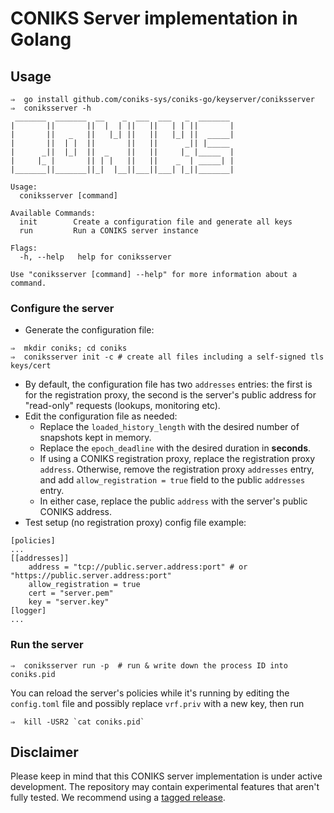 # CONIKS Server implementation in Golang

## Usage
```
⇒  go install github.com/coniks-sys/coniks-go/keyserver/coniksserver
⇒  coniksserver -h
 _______  _______  __    _  ___  ___   _  _______
|       ||       ||  |  | ||   ||   | | ||       |
|       ||   _   ||   |_| ||   ||   |_| ||  _____|
|       ||  | |  ||       ||   ||      _|| |_____
|      _||  |_|  ||  _    ||   ||     |_ |_____  |
|     |_ |       || | |   ||   ||    _  | _____| |
|_______||_______||_|  |__||___||___| |_||_______|

Usage:
  coniksserver [command]

Available Commands:
  init        Create a configuration file and generate all keys
  run         Run a CONIKS server instance

Flags:
  -h, --help   help for coniksserver

Use "coniksserver [command] --help" for more information about a command.
```

### Configure the server

- Generate the configuration file:
```
⇒  mkdir coniks; cd coniks
⇒  coniksserver init -c # create all files including a self-signed tls keys/cert
```
- By default, the configuration file has two `addresses` entries: the first
is for the registration proxy, the second is the server's public address
for "read-only" requests (lookups, monitoring etc).
- Edit the configuration file as needed:
    - Replace the `loaded_history_length` with the desired number of snapshots kept in memory.
    - Replace the `epoch_deadline` with the desired duration in **seconds**.
    - If using a CONIKS registration proxy, replace the registration proxy `address`. Otherwise, remove the registration proxy `addresses` entry, and add `allow_registration = true` field to the public `addresses` entry.
    - In either case, replace the public `address` with the server's public CONIKS address.
- Test setup (no registration proxy) config file example:
```
[policies]
...
[[addresses]]
    address = "tcp://public.server.address:port" # or "https://public.server.address:port"
    allow_registration = true
    cert = "server.pem"
    key = "server.key"
[logger]
...
```

### Run the server
```
⇒  coniksserver run -p  # run & write down the process ID into coniks.pid
```

You can reload the server's policies while it's running by editing the `config.toml` file
and possibly replace `vrf.priv` with a new key, then run
```
⇒  kill -USR2 `cat coniks.pid`
```

## Disclaimer
Please keep in mind that this CONIKS server implementation is under active
development. The repository may contain experimental features that aren't
fully tested. We recommend using a [tagged release](https://github.com/coniks-sys/coniks-go/releases).
